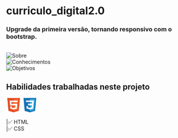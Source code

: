 # curriculo_digital2.0

<h3> Upgrade da primeira versão, tornando responsivo com o bootstrap. </h3>
<br>
<img src="https://user-images.githubusercontent.com/102632136/238721042-7d8f72de-9bc8-4501-9739-a3b6360143e1.jpg" alt="Sobre">
<br>
<img src="https://user-images.githubusercontent.com/102632136/238721046-da16727c-fc07-497a-9a7a-6b3cae2b6023.jpg" alt="Conhecimentos">
<br>
<img src="https://user-images.githubusercontent.com/102632136/238721048-724d07da-87f4-4f71-89b2-dd2cad115f70.jpg" alt="Objetivos">
<br>
<h2> Habilidades trabalhadas neste projeto </h2>
<div style="display: inline_block" align="">
    <img align="center" alt="" height="40em" width="40em" src="https://raw.githubusercontent.com/devicons/devicon/master/icons/html5/html5-original.svg">
    <img align="center" alt="" height="40em" width="40em" src="https://raw.githubusercontent.com/devicons/devicon/master/icons/css3/css3-original.svg">
</div>
    <br>
|✅ HTML <br>
|✅ CSS <br>
